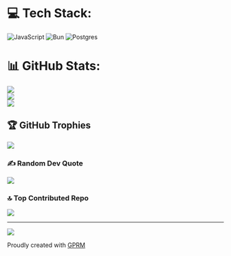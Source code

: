
# 💻 Tech Stack:
![JavaScript](https://img.shields.io/badge/javascript-%23323330.svg?style=for-the-badge&logo=javascript&logoColor=%23F7DF1E) ![Bun](https://img.shields.io/badge/Bun-%23000000.svg?style=for-the-badge&logo=bun&logoColor=white) ![Postgres](https://img.shields.io/badge/postgres-%23316192.svg?style=for-the-badge&logo=postgresql&logoColor=white)
# 📊 GitHub Stats:
![](https://github-readme-stats.vercel.app/api?username=YouFoundAlpha&theme=dark&hide_border=false&include_all_commits=true&count_private=true)<br/>
![](https://github-readme-streak-stats.herokuapp.com/?user=YouFoundAlpha&theme=dark&hide_border=false)<br/>
![](https://github-readme-stats.vercel.app/api/top-langs/?username=YouFoundAlpha&theme=dark&hide_border=false&include_all_commits=true&count_private=true&layout=compact)

## 🏆 GitHub Trophies
![](https://github-profile-trophy.vercel.app/?username=YouFoundAlpha&theme=radical&no-frame=false&no-bg=true&margin-w=4)

### ✍️ Random Dev Quote
![](https://quotes-github-readme.vercel.app/api?type=vetical&theme=radical)

### 🔝 Top Contributed Repo
![](https://github-contributor-stats.vercel.app/api?username=YouFoundAlpha&limit=5&theme=dark&combine_all_yearly_contributions=true)

---
[![](https://visitcount.itsvg.in/api?id=YouFoundAlpha&icon=0&color=0)](https://visitcount.itsvg.in)

Proudly created with [GPRM](https://gprm.itsvg.in)
